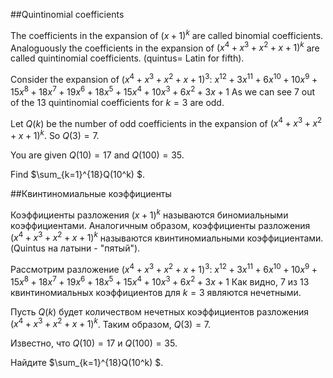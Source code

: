 ##Quintinomial coefficients


The coefficients in the expansion of $(x+1)^k$ are called binomial coefficients.
Analoguously the coefficients in the expansion of $(x^4+x^3+x^2+x+1)^k$ are called quintinomial coefficients. (quintus= Latin for fifth).


Consider the expansion of $(x^4+x^3+x^2+x+1)^3$:
$x^{12}+3x^{11}+6x^{10}+10x^9+15x^8+18x^7+19x^6+18x^5+15x^4+10x^3+6x^2+3x+1$
As we can see 7 out of the 13 quintinomial coefficients for $k=3$ are odd.


Let $Q(k)$ be the number of odd coefficients in the expansion of $(x^4+x^3+x^2+x+1)^k$.
So $Q(3)=7$.


You are given $Q(10)=17$ and $Q(100)=35$.

Find  $\sum_{k=1}^{18}Q(10^k) $.

##Квинтиномиальные коэффициенты


Коэффициенты разложения $(x+1)^k$ называются биномиальными коэффициентами.
Аналогичным образом, коэффициенты разложения $(x^4+x^3+x^2+x+1)^k$ называются квинтиномиальными коэффициентами. (Quintus на латыни - "пятый").


Рассмотрим разложение $(x^4+x^3+x^2+x+1)^3$:
$x^{12}+3x^{11}+6x^{10}+10x^9+15x^8+18x^7+19x^6+18x^5+15x^4+10x^3+6x^2+3x+1$
Как видно, 7 из 13 квинтиномиальных коэффициентов для $k=3$ являются нечетными.


Пусть $Q(k)$ будет количеством нечетных коэффициентов разложения $(x^4+x^3+x^2+x+1)^k$.
Таким образом, $Q(3)=7$.


Известно, что $Q(10)=17$ и $Q(100)=35$.

Найдите  $\sum_{k=1}^{18}Q(10^k) $.

